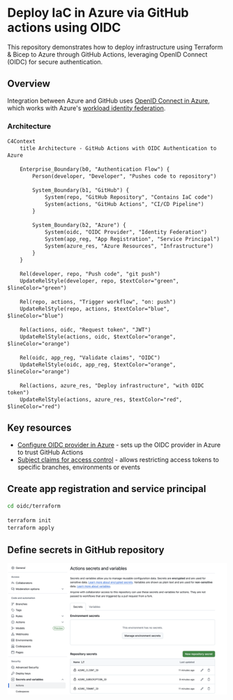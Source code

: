 # Deploy IaC in Azure via GitHub actions using OIDC

This repository demonstrates how to deploy infrastructure using Terraform & Bicep to Azure through GitHub Actions, leveraging OpenID Connect (OIDC) for secure authentication.

## Overview

Integration between Azure and GitHub uses [OpenID Connect in Azure](https://learn.microsoft.com/en-us/azure/developer/github/connect-from-azure), which works with Azure's [workload identity federation](https://learn.microsoft.com/en-us/entra/workload-id/workload-identity-federation).

### Architecture

```mermaid
C4Context
    title Architecture - GitHub Actions with OIDC Authentication to Azure

    Enterprise_Boundary(b0, "Authentication Flow") {
        Person(developer, "Developer", "Pushes code to repository")

        System_Boundary(b1, "GitHub") {
            System(repo, "GitHub Repository", "Contains IaC code")
            System(actions, "GitHub Actions", "CI/CD Pipeline")
        }

        System_Boundary(b2, "Azure") {
            System(oidc, "OIDC Provider", "Identity Federation")
            System(app_reg, "App Registration", "Service Principal")
            System(azure_res, "Azure Resources", "Infrastructure")
        }
    }

    Rel(developer, repo, "Push code", "git push")
    UpdateRelStyle(developer, repo, $textColor="green", $lineColor="green")

    Rel(repo, actions, "Trigger workflow", "on: push")
    UpdateRelStyle(repo, actions, $textColor="blue", $lineColor="blue")

    Rel(actions, oidc, "Request token", "JWT")
    UpdateRelStyle(actions, oidc, $textColor="orange", $lineColor="orange")

    Rel(oidc, app_reg, "Validate claims", "OIDC")
    UpdateRelStyle(oidc, app_reg, $textColor="orange", $lineColor="orange")

    Rel(actions, azure_res, "Deploy infrastructure", "with OIDC token")
    UpdateRelStyle(actions, azure_res, $textColor="red", $lineColor="red")
```

## Key resources

- [Configure OIDC provider in Azure](https://docs.github.com/en/actions/security-for-github-actions/security-hardening-your-deployments/configuring-openid-connect-in-azure) - sets up the OIDC provider in Azure to trust GitHub Actions
- [Subject claims for access control](https://docs.github.com/en/actions/security-for-github-actions/security-hardening-your-deployments/about-security-hardening-with-openid-connect#example-subject-claims) - allows restricting access tokens to specific branches, environments or events

## Create app registration and service principal

```bash
cd oidc/terraform

terraform init
terraform apply
```

## Define secrets in GitHub repository

![](images/github-secrets.png)
